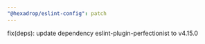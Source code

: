 ```yaml
---
"@hexadrop/eslint-config": patch
---
```


fix(deps): update dependency eslint-plugin-perfectionist to v4.15.0
